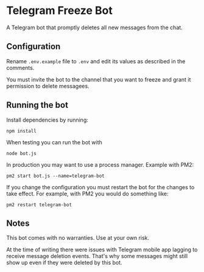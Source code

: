 # Telegram Freeze Bot

A Telegram bot that promptly deletes all new messages from the chat.

## Configuration

Rename `.env.example` file to `.env` and edit its values as described in the comments.

You must invite the bot to the channel that you want to freeze and grant it permission to delete messagees.

## Running the bot

Install dependencies by running:

```
npm install
```

When testing you can run the bot with

```
node bot.js
```

In production you may want to use a process manager. Example with PM2:

```
pm2 start bot.js --name=telegram-bot
```

If you change the configuration you must restart the bot for the changes to take effect. For example, with PM2 you would do something like:

```
pm2 restart telegram-bot
```

## Notes

This bot comes with no warranties. Use at your own risk. 

At the time of writing there were issues with Telegram mobile app lagging to receive message deletion events. That's why some messages might still show up even if they were deleted by this bot.